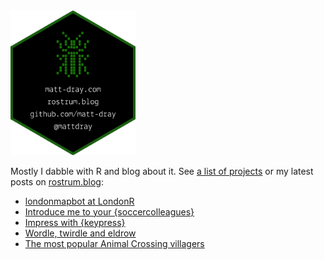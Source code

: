 <img src="https://raw.githubusercontent.com/matt-dray/stickers/master/output/business_hex.png" width=200>

Mostly I dabble with R and blog about it. See [a list of projects](https://github.com/matt-dray/projects/blob/main/README.md) or my latest posts on [rostrum.blog](https://www.rostrum.blog/):

<!-- BLOG-POST-LIST:START -->
- [londonmapbot at LondonR](https://www.rostrum.blog/2022/02/12/mapbotr-londonr/)
- [Introduce me to your {soccercolleagues}](https://www.rostrum.blog/2022/02/04/soccercolleagues/)
- [Impress with {keypress}](https://www.rostrum.blog/2022/01/19/keypress/)
- [Wordle, twirdle and eldrow](https://www.rostrum.blog/2022/01/14/wordle/)
- [The most popular Animal Crossing villagers](https://www.rostrum.blog/2022/01/07/acnh-swipe-results/)
<!-- BLOG-POST-LIST:END -->
